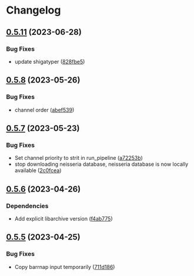 # Changelog

## [0.5.11](https://github.com/RIVM-bioinformatics/juno-typing/compare/v0.5.10...v0.5.11) (2023-06-28)


### Bug Fixes

* update shigatyper ([828fbe5](https://github.com/RIVM-bioinformatics/juno-typing/commit/828fbe5f70d03d83f9d488229253e6fdcc04ba0e))

## [0.5.8](https://github.com/RIVM-bioinformatics/juno-typing/compare/v0.5.7...v0.5.8) (2023-05-26)


### Bug Fixes

* channel order ([abef539](https://github.com/RIVM-bioinformatics/juno-typing/commit/abef53977abef671f1acb2640404a78dbd3e0878))

## [0.5.7](https://github.com/RIVM-bioinformatics/juno-typing/compare/v0.5.6...v0.5.7) (2023-05-23)


### Bug Fixes

* Set channel priority to strit in run_pipeline ([a72253b](https://github.com/RIVM-bioinformatics/juno-typing/commit/a72253be6735f9afacdcdddc1bb683d7fc699c5b))
* stop downloading neisseria database, neisseria database is now locally available ([2c0fcea](https://github.com/RIVM-bioinformatics/juno-typing/commit/2c0fcea6416129391a546ff2fac4488335c0c780))

## [0.5.6](https://github.com/RIVM-bioinformatics/juno-typing/compare/v0.5.5...v0.5.6) (2023-04-26)


### Dependencies

* Add explicit libarchive version ([f4ab775](https://github.com/RIVM-bioinformatics/juno-typing/commit/f4ab7755cc8f73b9943781fb9feeb1cb29b6c449))

## [0.5.5](https://github.com/RIVM-bioinformatics/juno-typing/compare/v0.5.4...v0.5.5) (2023-04-25)


### Bug Fixes

* Copy barrnap input temporarily ([711d186](https://github.com/RIVM-bioinformatics/juno-typing/commit/711d1862a7423bba0bd0602d911a3f8259919629))
